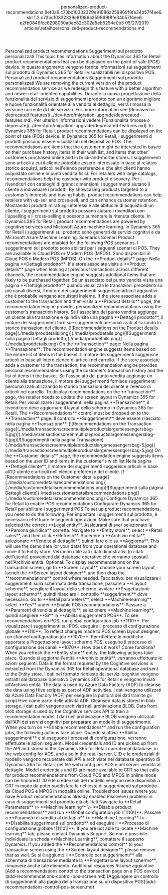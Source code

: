 <?xml version="1.0" encoding="UTF-8"?>
<xliff xmlns:logoport="urn:logoport:xliffeditor:xliff-extras:1.0" xmlns:tilt="urn:logoport:xliffeditor:tilt-non-translatables:1.0" xmlns:xsi="http://www.w3.org/2001/XMLSchema-instance" xmlns="urn:oasis:names:tc:xliff:document:1.2" xmlns:xliffext="urn:microsoft:content:schema:xliffextensions" version="1.2" xsi:schemaLocation="urn:oasis:names:tc:xliff:document:1.2 xliff-core-1.2-transitional.xsd">
  <file datatype="xml" source-language="en-US" original="personalized-product-recommendations.md" target-language="it-IT">
    <header>
      <tool tool-company="Microsoft" tool-version="1.0-7889195" tool-name="mdxliff" tool-id="mdxliff"/>
      <xliffext:skl_file_name>personalized-product-recommendations.8ef0a6.c73bc10332329e81986a259969f8fe34b57f4ee6.skl</xliffext:skl_file_name>
      <xliffext:version>1.2</xliffext:version>
      <xliffext:ms.openlocfilehash>c73bc10332329e81986a259969f8fe34b57f4ee6</xliffext:ms.openlocfilehash>
      <xliffext:ms.sourcegitcommit>e2fb0846fcc6298050a0ec82c302e5eb5254e0b5</xliffext:ms.sourcegitcommit>
      <xliffext:ms.lasthandoff>05/27/2019</xliffext:ms.lasthandoff>
      <xliffext:ms.openlocfilepath>articles\retail\personalized-product-recommendations.md</xliffext:ms.openlocfilepath>
    </header>
    <body>
      <group extype="content" id="content">
        <trans-unit xml:space="preserve" translate="yes" id="101" restype="x-metadata">
          <source>Personalized product recommendations</source>
        <target logoport:matchpercent="101" state="translated" state-qualifier="leveraged-tm">Suggerimenti sul prodotto personalizzati</target></trans-unit>
        <trans-unit xml:space="preserve" translate="yes" id="102" restype="x-metadata">
          <source>This topic has information about the Dynamics 365 for Retail product recommendations that can be displayed on the point of sale (POS) device.</source>
        <target logoport:matchpercent="101" state="translated" state-qualifier="leveraged-tm">In questo argomento vengono fornite informazioni sui suggerimenti sul prodotto di Dynamics 365 for Retail visualizzabili nel dispositivo POS.</target></trans-unit>
        <trans-unit xml:space="preserve" translate="yes" id="103">
          <source>Personalized product recommendations</source>
        <target logoport:matchpercent="101" state="translated" state-qualifier="leveraged-tm">Suggerimenti sul prodotto personalizzati</target></trans-unit>
        <trans-unit xml:space="preserve" translate="yes" id="104">
          <source>We are removing the current version of the product recommendation service as we redesign this feature with a better algorithm and newer retail-oriented capabilities.</source>
        <target logoport:matchpercent="101" state="translated" state-qualifier="leveraged-tm">Durante la nuova progettazione della funzionalità del servizio di suggerimenti prodotto con un algoritmo migliore e nuove funzionalità orientate alla vendita al dettaglio, verrà rimossa la versione corrente di tale servizio.</target></trans-unit>
        <trans-unit xml:space="preserve" translate="yes" id="105">
          <source>For more information see <bpt id="p1">[</bpt>Removed or deprecated features<ept id="p1">](../dev-itpro/migration-upgrade/deprecated-features.md)</ept>.</source>
        <target logoport:matchpercent="101" state="translated" state-qualifier="leveraged-tm">Per ulteriori informazioni vedere <bpt id="p1">[</bpt>Funzionalità rimosse o deprecate<ept id="p1">](../dev-itpro/migration-upgrade/deprecated-features.md)</ept>.</target></trans-unit>
        <trans-unit xml:space="preserve" translate="yes" id="106">
          <source>In Dynamics 365 for Retail, product recommendations can be displayed on the point of sale (POS) device.</source>
        <target logoport:matchpercent="101" state="translated" state-qualifier="leveraged-tm">In Dynamics 365 for Retail, i suggerimenti d prodotti possono essere visualizzati nel dispositivo POS.</target></trans-unit>
        <trans-unit xml:space="preserve" translate="yes" id="107">
          <source>The recommendations are items that the customer might be interested in based on their purchase history, items in their wish list, and items that other customers purchased online and in brick-and-mortar stores.</source>
        <target logoport:matchpercent="101" state="translated" state-qualifier="leveraged-tm">I suggerimenti sono articoli a cui il cliente potrebbe essere interessato in base al relativo storico acquisti, articoli nell'elenco preferenze e che altri clienti hanno acquistato online e in punti vendita fisici.</target></trans-unit>
        <trans-unit xml:space="preserve" translate="yes" id="108">
          <source>For retailers with large catalogs, recommendations help the customer with product discovery.</source>
        <target logoport:matchpercent="101" state="translated" state-qualifier="leveraged-tm">Per i rivenditori con cataloghi di grandi dimensioni, i suggerimenti aiutano il cliente a individuare i prodotti.</target></trans-unit>
        <trans-unit xml:space="preserve" translate="yes" id="109">
          <source>By showcasing products targeted to a customer's interests and buying habits, product recommendations can help retailers with up-sell and cross-sell, and can enhance customer retention.</source>
        <target logoport:matchpercent="101" state="translated" state-qualifier="leveraged-tm">Mostrando i prodotti mirati agli interessi e alle abitudini di acquisto di un cliente, i suggerimenti sul prodotto possono aiutare i rivenditori con l'upselling e il cross-selling e possono aumentare la ritenuta cliente.</target></trans-unit>
        <trans-unit xml:space="preserve" translate="yes" id="110">
          <source>In Dynamics 365 for Retail, product recommendations are powered by cognitive services and Microsoft Azure machine learning.</source>
        <target logoport:matchpercent="101" state="translated" state-qualifier="leveraged-tm">In Dynamics 365 for Retail i suggerimenti sul prodotto sono generati da servizi cognitivi e da Microsoft Azure Machine Learning.</target></trans-unit>
        <trans-unit xml:space="preserve" translate="yes" id="111">
          <source>Scenarios</source>
        <target logoport:matchpercent="101" state="translated" state-qualifier="leveraged-tm">Scenari</target></trans-unit>
        <trans-unit xml:space="preserve" translate="yes" id="112">
          <source>Product recommendations are enabled for the following POS scenarios.</source>
        <target logoport:matchpercent="101" state="translated" state-qualifier="leveraged-tm">I suggerimenti sul prodotto sono abilitati per i seguenti scenari di POS.</target></trans-unit>
        <trans-unit xml:space="preserve" translate="yes" id="113">
          <source>They are available in Cloud POS or Modern POS (MPOS).</source>
        <target logoport:matchpercent="101" state="translated" state-qualifier="leveraged-tm">Sono disponibili in Cloud POS o Modern POS (MPOS).</target></trans-unit>
        <trans-unit xml:space="preserve" translate="yes" id="114">
          <source>On the <bpt id="p1">**</bpt>Product details<ept id="p1">**</ept> page:</source>
        <target logoport:matchpercent="101" state="translated" state-qualifier="leveraged-tm">Nella pagina <bpt id="p1">**</bpt>Dettagli prodotto<ept id="p1">**</ept>:</target></trans-unit>
        <trans-unit xml:space="preserve" translate="yes" id="115">
          <source>If a store associate visits a <bpt id="p1">**</bpt>Product details<ept id="p1">**</ept> page when looking at previous transactions across different channels, the recommendation engine suggests additional items that are likely to be purchased together.</source>
        <target logoport:matchpercent="101" state="translated" state-qualifier="leveraged-tm">Se un associato del punto vendita visita una pagina <bpt id="p1">**</bpt>Dettagli prodotto<ept id="p1">**</ept> quando visualizza le transazioni precedenti su più canali diversi, il motore dei suggerimenti suggerisce articoli aggiuntivi che è probabile vengano acquistati insieme.</target></trans-unit>
        <trans-unit xml:space="preserve" translate="yes" id="116">
          <source>If the store associate adds a customer to the transaction and then visits a <bpt id="p1">**</bpt>Product details<ept id="p1">**</ept> page, the recommendation engine provides personalized recommendations using the customer's transaction history.</source>
        <target logoport:matchpercent="100" state="translated" state-qualifier="leveraged-tm">Se l'associato del punto vendita aggiunge un cliente alla transazione e quindi visita una pagina <bpt id="p1">**</bpt>Dettagli prodotto<ept id="p1">**</ept>, il motore dei suggerimenti fornisce suggerimenti personalizzati utilizzando lo storico transazioni del cliente.</target></trans-unit>
        <trans-unit xml:space="preserve" translate="yes" id="117">
          <source><bpt id="p1">[</bpt><ph id="ph1">![</ph>Recommendations on the Product details page<ept id="p1">](./media/proddetails.png)](./media/proddetails.png)</ept></source><target logoport:matchpercent="70" state="translated" state-qualifier="leveraged-mt"><bpt id="p1">[</bpt><ph id="ph1">![</ph>Suggerimenti sulla pagina Dettagli prodotto<ept id="p1">](./media/proddetails.png)](./media/proddetails.png)</ept></target>
        </trans-unit>
        <trans-unit xml:space="preserve" translate="yes" id="118">
          <source>On the <bpt id="p1">**</bpt>Transaction<ept id="p1">**</ept> page:</source>
        <target logoport:matchpercent="100" state="translated" state-qualifier="leveraged-tm">Nella pagina <bpt id="p1">**</bpt>Transazione<ept id="p1">**</ept>:</target></trans-unit>
        <trans-unit xml:space="preserve" translate="yes" id="119">
          <source>The recommendation engine suggests items based on the entire list of items in the basket.</source>
        <target logoport:matchpercent="100" state="translated" state-qualifier="leveraged-tm">Il motore dei suggerimenti suggerisce articoli in base all'intero elenco di articoli nel carrello.</target></trans-unit>
        <trans-unit xml:space="preserve" translate="yes" id="120">
          <source>If the store associate adds a customer to the transaction, the recommendation engine provides personal recommendations using the customer's transaction history and the list of items in the basket.</source>
        <target logoport:matchpercent="101" state="translated" state-qualifier="leveraged-tm">Se l'associato del punto vendita aggiunge un cliente alla transazione, il motore dei suggerimenti fornisce suggerimenti personalizzati utilizzando lo storico transazioni del cliente e l'elenco di articoli nel carrello.</target></trans-unit>
        <trans-unit xml:space="preserve" translate="yes" id="121">
          <source>To display recommendations on the <bpt id="p1">**</bpt>Transaction<ept id="p1">**</ept> page, the retailer needs to update the screen layout in Dynamics 365 for Retail.</source>
        <target logoport:matchpercent="101" state="translated" state-qualifier="leveraged-tm">Per visualizzare i suggerimenti nella pagina <bpt id="p1">**</bpt>Transazione<ept id="p1">**</ept>, il rivenditore deve aggiornare il layout dello schermo in Dynamics 365 for Retail.</target></trans-unit>
        <trans-unit xml:space="preserve" translate="yes" id="122">
          <source>The <bpt id="p1">**</bpt>Recommendations<ept id="p1">**</ept> control must be dropped on to the <bpt id="p2">**</bpt>Transaction<ept id="p2">**</ept> page.</source>
        <target logoport:matchpercent="100" state="translated" state-qualifier="leveraged-tm">Il controllo <bpt id="p1">**</bpt>Suggerimenti<ept id="p1">**</ept> deve essere rilasciato nella pagina <bpt id="p2">**</bpt>Transazione<ept id="p2">**</ept>.</target></trans-unit>
        <trans-unit xml:space="preserve" translate="yes" id="123">
          <source><bpt id="p1">[</bpt><ph id="ph1">![</ph>Recommendations on the Transaction page<ept id="p1">](./media/transactionscreenmultipleproductslargemessengersbag-5.jpg)](./media/transactionscreenmultipleproductslargemessengersbag-5.jpg)</ept></source><target logoport:matchpercent="70" state="translated" state-qualifier="leveraged-mt"><bpt id="p1">[</bpt><ph id="ph1">![</ph>Suggerimenti nella pagina Transazione<ept id="p1">](./media/transactionscreenmultipleproductslargemessengersbag-5.jpg)](./media/transactionscreenmultipleproductslargemessengersbag-5.jpg)</ept></target>
        </trans-unit>
        <trans-unit xml:space="preserve" translate="yes" id="124">
          <source>On the <bpt id="p1">**</bpt>Customer details<ept id="p1">**</ept> page, the recommendation engine suggests items based on the user ID and items in the customer's wish list.</source><target logoport:matchpercent="78" state="translated" state-qualifier="fuzzy-match">Nella pagina <bpt id="p1">**</bpt>Dettagli cliente<ept id="p1">**</ept>, Il motore dei suggerimenti suggerisce articoli in base all'ID utente e articoli nell'elenco preferenze del cliente.</target>
        </trans-unit>
        <trans-unit xml:space="preserve" translate="yes" id="125">
          <source><bpt id="p1">[</bpt><ph id="ph1">![</ph>Recommendations on the Customer details page<ept id="p1">](./media/customerdetailsrecommendations.png)](./media/customerdetailsrecommendations.png)</ept></source><target logoport:matchpercent="85" state="translated" state-qualifier="fuzzy-match"><bpt id="p1">[</bpt><ph id="ph1">![</ph>Suggerimenti sulla pagina Dettagli cliente<ept id="p1">](./media/customerdetailsrecommendations.png)](./media/customerdetailsrecommendations.png)</ept></target>
        </trans-unit>
        <trans-unit xml:space="preserve" translate="yes" id="126">
          <source>Configure Dynamics 365 for Retail to enable POS recommendations</source>
        <target logoport:matchpercent="100" state="translated" state-qualifier="leveraged-tm">Configurare Dynamics 365 for Retail per abilitare i suggerimenti POS</target></trans-unit>
        <trans-unit xml:space="preserve" translate="yes" id="127">
          <source>To set up product recommendations, you need to do the following.</source>
        <target logoport:matchpercent="100" state="translated" state-qualifier="leveraged-tm">Per impostare i suggerimenti sul prodotto, è necessario effettuare le seguenti operazioni.</target></trans-unit>
        <trans-unit xml:space="preserve" translate="yes" id="128">
          <source>Make sure that you have selected the correct <bpt id="p1">**</bpt>Legal entity<ept id="p1">**</ept>.</source>
        <target logoport:matchpercent="101" state="translated" state-qualifier="leveraged-tm">Assicurarsi di aver selezionato la <bpt id="p1">**</bpt>Persona giuridica<ept id="p1">**</ept> corretta.</target></trans-unit>
        <trans-unit xml:space="preserve" translate="yes" id="129">
          <source>Navigate to <bpt id="p1">**</bpt>Entity store<ept id="p1">**</ept>, select <bpt id="p2">**</bpt>Retail sales<ept id="p2">**</ept>, and then click <bpt id="p3">**</bpt>Refresh<ept id="p3">**</ept>.</source>
        <target logoport:matchpercent="101" state="translated" state-qualifier="leveraged-tm">Accedere a <bpt id="p1">**</bpt>Archivio entità<ept id="p1">**</ept>, selezionare <bpt id="p2">**</bpt>Vendite al dettaglio<ept id="p2">**</ept>, quindi fare clic su <bpt id="p3">**</bpt>Aggiorna<ept id="p3">**</ept>.</target></trans-unit>
        <trans-unit xml:space="preserve" translate="yes" id="130">
          <source>This will use the demo data (or your data) from your operational database and move it to Entity store.</source>
        <target logoport:matchpercent="101" state="translated" state-qualifier="leveraged-tm">Verranno utilizzati i dati dimostrativi (o i dati dell'utente) provenienti dal database operativo che verranno spostati nell'Archivio entità.</target></trans-unit>
        <trans-unit xml:space="preserve" translate="yes" id="131">
          <source>Optional: To display recommendations on the transaction screen, go to <bpt id="p1">**</bpt>Screen Layout<ept id="p1">**</ept>, choose your screen layout, launch the <bpt id="p2">**</bpt>Screen layout designer<ept id="p2">**</ept>, and then drop the <bpt id="p3">**</bpt>recommendations<ept id="p3">**</ept> control where needed.</source>
        <target logoport:matchpercent="101" state="translated" state-qualifier="leveraged-tm">Facoltativo: per visualizzare i suggerimenti sulla schermata della transazione, passare a <bpt id="p1">**</bpt>Layout schermo<ept id="p1">**</ept>, scegliere il layout dello schermo, avviare <bpt id="p2">**</bpt>Progettazione layout schermo<ept id="p2">**</ept>, quindi rilasciare il controllo <bpt id="p3">**</bpt>suggerimenti<ept id="p3">**</ept> dove necessario.</target></trans-unit>
        <trans-unit xml:space="preserve" translate="yes" id="132">
          <source>Go to <bpt id="p1">**</bpt>Retail parameters<ept id="p1">**</ept>, select <bpt id="p2">**</bpt>Machine-learning<ept id="p2">**</ept>, select <bpt id="p3">**</bpt>Yes<ept id="p3">**</ept> under <bpt id="p4">**</bpt>Enable POS recommendations<ept id="p4">**</ept>.</source>
        <target logoport:matchpercent="101" state="translated" state-qualifier="leveraged-tm">Passare a <bpt id="p1">**</bpt>Parametri di vendita al dettaglio<ept id="p1">**</ept>, selezionare <bpt id="p2">**</bpt>Machine learning<ept id="p2">**</ept>, quindi scegliere <bpt id="p3">**</bpt>Sì<ept id="p3">**</ept> in <bpt id="p4">**</bpt>Abilita suggerimenti POS<ept id="p4">**</ept>.</target></trans-unit>
        <trans-unit xml:space="preserve" translate="yes" id="133">
          <source>To see recommendations on POS, run global configuration job <bpt id="p1">**</bpt>1110<ept id="p1">**</ept>.</source>
        <target logoport:matchpercent="101" state="translated" state-qualifier="leveraged-tm">Per visualizzare i suggerimenti sul POS, eseguire il processo di configurazione globale <bpt id="p1">**</bpt>1110<ept id="p1">**</ept>.</target></trans-unit>
        <trans-unit xml:space="preserve" translate="yes" id="134">
          <source>To reflect changes made to POS screen layout designer, run channel configuration job <bpt id="p1">**</bpt>1070<ept id="p1">**</ept>.</source>
        <target logoport:matchpercent="101" state="translated" state-qualifier="leveraged-tm">Per riflettere le modifiche apportate a Progettazione layout schermo POS, eseguire il processo di configurazione dei canali <bpt id="p1">**</bpt>1070<ept id="p1">**</ept>.</target></trans-unit>
        <trans-unit xml:space="preserve" translate="yes" id="135">
          <source>How does it work?</source>
        <target logoport:matchpercent="101" state="translated" state-qualifier="leveraged-tm">Come funziona?</target></trans-unit>
        <trans-unit xml:space="preserve" translate="yes" id="136">
          <source>When you refresh the <bpt id="p1">**</bpt>Entity store<ept id="p1">**</ept> entity, the following actions take place.</source>
        <target logoport:matchpercent="101" state="translated" state-qualifier="leveraged-tm">Quando si aggiorna l'entità <bpt id="p1">**</bpt>Archivio entità<ept id="p1">**</ept>, verranno effettuate le azioni seguenti.</target></trans-unit>
        <trans-unit xml:space="preserve" translate="yes" id="137">
          <source>Data in the format required by the Cognitive services is extracted from the Dynamics 365 for Retail operational database and sent to the Entity store.</source>
        <target logoport:matchpercent="101" state="translated" state-qualifier="leveraged-tm">I dati nel formato richiesto dai servizi cognitivi vengono estratti dal database operativo Dynamics 365 for Retail e vengono inviati all'Archivio entità.</target></trans-unit>
        <trans-unit xml:space="preserve" translate="yes" id="138">
          <source>The data is used by Azure Data Factory (ADF) to cleanse the data using Hive scripts as part of ADF activities.</source>
        <target logoport:matchpercent="101" state="translated" state-qualifier="leveraged-tm">I dati vengono utilizzati da Azure Data Factory (ADF) per eseguire la pulitura dei dati tramite gli script Hive come parte delle attività ADF.</target></trans-unit>
        <trans-unit xml:space="preserve" translate="yes" id="139">
          <source>Cleansed data is stored in blob storage.</source>
        <target logoport:matchpercent="101" state="translated" state-qualifier="leveraged-tm">I dati puliti vengono archiviati nell'archiviazione BLOB.</target></trans-unit>
        <trans-unit xml:space="preserve" translate="yes" id="140">
          <source>Data from blob storage is used by the Cognitive services API to train a recommendation model.</source>
        <target logoport:matchpercent="101" state="translated" state-qualifier="leveraged-tm">I dati nell'archiviazione BLOB vengono utilizzati dall'API dei servizi cognitivi per preparare un modello di suggerimento.</target></trans-unit>
        <trans-unit xml:space="preserve" translate="yes" id="141">
          <source>When you turn on <bpt id="p1">**</bpt>Enable recommendations<ept id="p1">**</ept> and run the configuration jobs, the following actions take place.</source>
        <target logoport:matchpercent="101" state="translated" state-qualifier="leveraged-tm">Quando si attiva <bpt id="p1">**</bpt>Abilita suggerimenti<ept id="p1">**</ept> e si eseguono i processi di configurazione, verranno effettuate le azioni seguenti.</target></trans-unit>
        <trans-unit xml:space="preserve" translate="yes" id="142">
          <source>Model credentials and ID are picked up from the API and stored in the Dynamics 365 for Retail operational database, in the web.config for AOS, and also in the retail server.</source>
        <target logoport:matchpercent="100" state="translated" state-qualifier="leveraged-tm">L'ID e le credenziali di modello vengono recuperate dall'API e archiviate nel database operativo di Dynamics 365 for Retail, nel file web.config per AOS e nel server vendita al dettaglio.</target></trans-unit>
        <trans-unit xml:space="preserve" translate="yes" id="143">
          <source>Model credentials and ID are made available to CRT so that calls for product recommendations from Cloud POS and MPOS in online mode can be honored.</source><target logoport:matchpercent="92" state="translated" state-qualifier="fuzzy-match">L'ID e le credenziali del modello vengono rese disponibili a CRT in modo da poter soddisfare le richieste di suggerimenti sul prodotto da Cloud POS e MPOS in modalità online.</target>
        </trans-unit>
        <trans-unit xml:space="preserve" translate="yes" id="144">
          <source>Troubleshoot issues where you have Product recommendations already enabled</source>
        <target logoport:matchpercent="101" state="translated" state-qualifier="leveraged-tm">Risolvere i problemi in caso di suggerimenti sul prodotto già abilitati</target></trans-unit>
        <trans-unit xml:space="preserve" translate="yes" id="145">
          <source>Navigate to <bpt id="p1">**</bpt>Retail Parameters<ept id="p1">**</ept> <ph id="ph1">\&gt;</ph> <bpt id="p2">**</bpt>Machine learning<ept id="p2">**</ept> <ph id="ph2">\&gt;</ph> <bpt id="p3">**</bpt>Disable product recommendations<ept id="p3">**</ept> and run <bpt id="p4">**</bpt>Global configuration job <ph id="ph3">\[</ph>1110<ph id="ph4">\]</ph><ept id="p4">**</ept>.</source>
        <target logoport:matchpercent="101" state="translated" state-qualifier="leveraged-tm">Passare a <bpt id="p1">**</bpt>Parametri di vendita al dettaglio<ept id="p1">**</ept> <ph id="ph1">\&gt;</ph> <bpt id="p2">**</bpt>Machine Learning<ept id="p2">**</ept> <ph id="ph2">\&gt;</ph> <bpt id="p3">**</bpt>Disabilita suggerimenti sul prodotto<ept id="p3">**</ept> ed eseguire il <bpt id="p4">**</bpt>Processo di configurazione globale <ph id="ph3">\[</ph>1110<ph id="ph4">\]</ph><ept id="p4">**</ept>.</target></trans-unit>
        <trans-unit xml:space="preserve" translate="yes" id="146">
          <source>If you are not able to locate <bpt id="p1">**</bpt>Machine learning<ept id="p1">**</ept> tab, please contact Dynamics Support.</source>
        <target logoport:matchpercent="101" state="translated" state-qualifier="leveraged-tm">Se non è possibile individuare la scheda <bpt id="p1">**</bpt>Machine Learning<ept id="p1">**</ept>, contattare il supporto Dynamics.</target></trans-unit>
        <trans-unit xml:space="preserve" translate="yes" id="147">
          <source>If you added the <bpt id="p1">**</bpt>Recommendations control<ept id="p1">**</ept> to your transaction screen using the <bpt id="p2">**</bpt>Screen layout designer<ept id="p2">**</ept>, please remove that as well.</source>
        <target logoport:matchpercent="101" state="translated" state-qualifier="leveraged-tm">Se si è aggiunto il <bpt id="p1">**</bpt>Controllo per suggerimenti<ept id="p1">**</ept> alla schermata di transazione mediante la <bpt id="p2">**</bpt>Progettazione layout schermo<ept id="p2">**</ept>, rimuovere anche tale elemento.</target></trans-unit>
        <trans-unit xml:space="preserve" translate="yes" id="148">
          <source>Additional resources</source>
        <target logoport:matchpercent="101" state="translated" state-qualifier="leveraged-tm">Risorse aggiuntive</target></trans-unit>
        <trans-unit xml:space="preserve" translate="yes" id="149">
          <source><bpt id="p1">[</bpt>Add a recommendations control to the transaction page on a POS device<ept id="p1">](add-recommendations-control-pos-screen.md)</ept></source>
        <target logoport:matchpercent="101" state="translated" state-qualifier="leveraged-tm"><bpt id="p1">[</bpt>Aggiungere un controllo di suggerimenti alla pagina della transazione su un dispositivo POS<ept id="p1">](add-recommendations-control-pos-screen.md)</ept></target></trans-unit>
      </group>
    </body>
  </file>
</xliff>